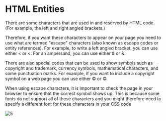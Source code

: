 # HTML Entities
There are some characters that are used in and reserved by HTML code. (For example, the left and right angled brackets.)
<br>

Therefore, if you want these characters to appear on your page you need to use what are termed "escape" characters (also known as escape codes or entity references). For example,
to write a left angled bracket, you can use either &lt; or &#60;. For an ampersand, you can use either &amp; or &#38;.
<br>

There are also special codes that can be used to show symbols such as copyright and trademark, currency symbols, mathematical characters, and some punctuation marks. For example, if you want to include a
copyright symbol on a web page you can use either &copy; or &#169;.
<br>

When using escape characters, it is important to check the page in your browser to ensure that the correct symbol shows up. This is because some fonts do not support all of these
characters and you might therefore need to specify a different font for these characters in your CSS code
<br>

![5](https://user-images.githubusercontent.com/86145099/134108747-a40f3705-ca4d-4694-aa32-40b89b751522.PNG)





















